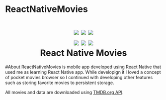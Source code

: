 # ReactNativeMovies

<h1 align="center">
  <img src="/screenshots/screenshot_ip_1.png"/>
  <img src="/screenshots/screenshot_ip_2.png"/>
  <img src="/screenshots/screenshot_ip_3.png"/><br>
  <img src="/screenshots/screenshot_a_1.png"/>
  <img src="/screenshots/screenshot_a_2.png"/>
  <img src="/screenshots/screenshot_a_3.png"/><br>
  React Native Movies
</h1>

#About
ReactNativeMovies is mobile app developed using React Native that used me as learning React Native app. While developign it I loved a concept of pocket movies browser so I continued with developing other features such as storing favorite movies to persistent storage.

All movies and data are downloaded using [TMDB.org API](http://api.themoviedb.org).
